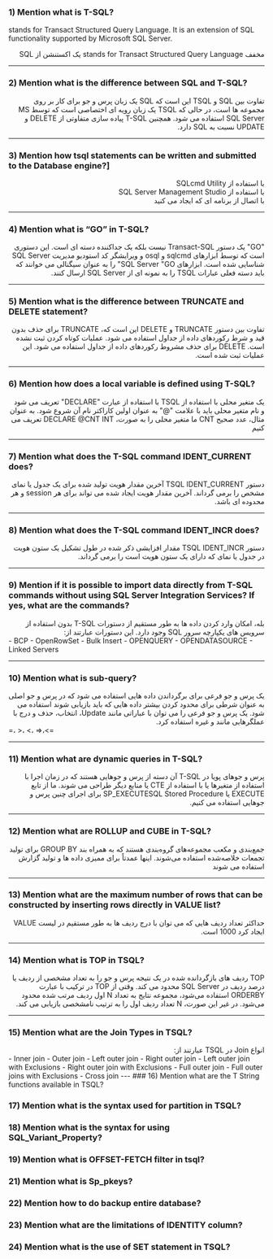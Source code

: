 
### 1) Mention what is T-SQL?

stands for Transact Structured Query Language. It is an extension of SQL functionality supported by Microsoft SQL Server.
<div dir="rtl">مخفف stands for Transact Structured Query Language یک اکستنشن از SQL</div>

---
### 2) Mention what is the difference between SQL and T-SQL?

<div dir="rtl">تفاوت بین SQL و TSQL این است که SQL یک زبان پرس و جو برای کار بر روی مجموعه ها است، در حالی که TSQL یک زبان رویه ای اختصاصی است که توسط MS SQL Server استفاده می شود. همچنین T-SQL پیاده سازی متفاوتی از DELETE و UPDATE نسبت به SQL دارد.</div>

---
### 3) Mention how tsql statements can be written and submitted to the Database engine?]
<div dir="rtl">با استفاده از SQLcmd Utility <br> با استفاده از SQL Server Management Studio<br> با اتصال از برنامه ای که ایجاد می کنید</div>

---
### 4) Mention what is “GO” in T-SQL?

<div dir="rtl">"GO" یک دستور Transact-SQL نیست بلکه یک جداکننده دسته ای است. این دستوری است که توسط ابزارهای sqlcmd و osql و ویرایشگر کد استودیو مدیریت SQL Server شناسایی شده است. ابزارهای SQL Server "GO" را به عنوان سیگنالی می خوانند که باید دسته فعلی عبارات TSQL را به نمونه ای از SQL Server ارسال کنند.</div>

---
### 5) Mention what is the difference between TRUNCATE and DELETE statement?

<div dir="rtl">تفاوت بین دستور TRUNCATE و DELETE این است که، TRUNCATE برای حذف بدون قید و شرط رکوردهای داده از جداول استفاده می شود. عملیات کوتاه کردن ثبت نشده است. DELETE برای حذف مشروط رکوردهای داده از جداول استفاده می شود. این عملیات ثبت شده است.</div>

---
### 6) Mention how does a local variable is defined using T-SQL?

<div dir="rtl"></div>
<div dir="rtl">یک متغیر محلی با استفاده از TSQL با استفاده از عبارت "DECLARE" تعریف می شود و نام متغیر محلی باید با علامت "@" به عنوان اولین کاراکتر نام آن شروع شود. به عنوان مثال، عدد صحیح CNT ما متغیر محلی را به صورت، DECLARE @CNT INT تعریف می کنیم</div>

---
### 7) Mention what does the T-SQL command IDENT_CURRENT does?

<div dir="rtl">دستور TSQL IDENT_CURRENT آخرین مقدار هویت تولید شده برای یک جدول یا نمای مشخص را برمی گرداند. آخرین مقدار هویت ایجاد شده می تواند برای هر session و هر محدوده ای باشد.</div>


---
### 8) Mention what does the T-SQL command IDENT_INCR does?

<div dir="rtl">دستور TSQL IDENT_INCR مقدار افزایشی ذکر شده در طول تشکیل یک ستون هویت در جدول یا نمای که دارای یک ستون هویت است را برمی گرداند.</div>

---
### 9) Mention if it is possible to import data directly from T-SQL commands without using SQL Server Integration Services? If yes, what are the commands?

<div dir="rtl">بله، امکان وارد کردن داده ها به طور مستقیم از دستورات T-SQL بدون استفاده از سرویس های یکپارچه سرور SQL وجود دارد. این دستورات عبارتند از:</div>
- BCP
- OpenRowSet
- Bulk Insert
- OPENQUERY
- OPENDATASOURCE
- Linked Servers

---
### 10) Mention what is sub-query?

<div dir="rtl">یک پرس و جو فرعی برای برگرداندن داده هایی استفاده می شود که در پرس و جو اصلی به عنوان شرطی برای محدود کردن بیشتر داده هایی که باید بازیابی شوند استفاده می شود. یک پرس و جو فرعی را می توان با عباراتی مانند Update،  انتخاب، حذف و درج با عملگرهایی مانند
و غیره استفاده کرد.</div>
 =، >، <، >=،<=

---
### 11) Mention what are dynamic queries in T-SQL?

<div dir="rtl">پرس و جوهای پویا در T-SQL آن دسته از پرس و جوهایی هستند که در زمان اجرا با استفاده از متغیرها یا با استفاده از CTE یا منابع دیگر طراحی می شوند. ما از تابع EXECUTE یا SP_EXECUTESQL Stored Procedure برای اجرای چنین پرس و جوهایی استفاده می کنیم.</div>

---
### 12) Mention what are ROLLUP and CUBE in T-SQL?

<div dir="rtl">جمع‌بندی و مکعب مجموعه‌های گروه‌بندی هستند که به همراه بند GROUP BY برای تولید تجمعات خلاصه‌شده استفاده می‌شوند. اینها عمدتاً برای ممیزی داده ها و تولید گزارش استفاده می شوند</div>

---
### 13) Mention what are the maximum number of rows that can be constructed by inserting rows directly in VALUE list?

<div dir="rtl">حداکثر تعداد ردیف هایی که می توان با درج ردیف ها به طور مستقیم در لیست VALUE ایجاد کرد 1000 است.</div>

---
### 14) Mention what is TOP in TSQL?

<div dir="rtl">TOP ردیف های بازگردانده شده در یک نتیجه پرس و جو را به تعداد مشخصی از ردیف یا درصد ردیف در SQL Server محدود می کند. وقتی از TOP در ترکیب با عبارت ORDERBY استفاده می‌شود، مجموعه نتایج به تعداد N اول ردیف مرتب شده محدود می‌شود. در غیر این صورت، N تعداد ردیف اول را به ترتیب نامشخصی بازیابی می کند.</div>

---
### 15) Mention what are the Join Types in TSQL?

<div dir="rtl">انواع Join در TSQL عبارتند از:</div>
- Inner join
- Outer join
- Left outer join
- Right outer join
- Left outer join with Exclusions
- Right outer join with Exclusions
- Full outer join
- Full outer joins with Exclusions
- Cross join
---
### 16) Mention what are the T String functions available in TSQL?


### 17) Mention what is the syntax used for partition in TSQL?


### 18) Mention what is the syntax for using SQL_Variant_Property?


### 19) Mention what is OFFSET-FETCH filter in tsql?


### 21) Mention what is Sp_pkeys?


### 22) Mention how to do backup entire database?


### 23) Mention what are the limitations of IDENTITY column?


### 24) Mention what is the use of SET statement in TSQL?


